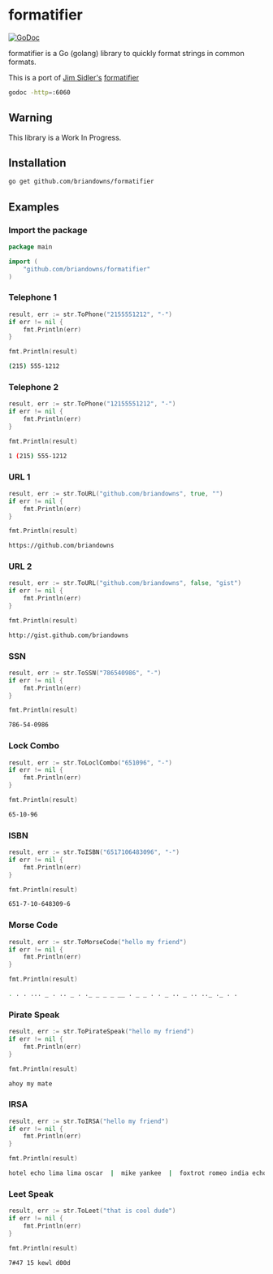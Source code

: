 # formatifier

[![GoDoc](https://godoc.org/github.com/briandowns/formatifier?status.svg)](https://godoc.org/github.com/briandowns/formatifier)

formatifier is a Go (golang) library to quickly format strings in common formats.

This is a port of [Jim Sidler's](https://github.com/jvsidler) [formatifier](https://github.com/jvsidler/formatifier) 

```bash
godoc -http=:6060
```

## Warning

This library is a Work In Progress.

## Installation

```bash
go get github.com/briandowns/formatifier
```

## Examples

### Import the package

```Go
package main

import (
    "github.com/briandowns/formatifier"
)
```

### Telephone 1

```Go
result, err := str.ToPhone("2155551212", "-")
if err != nil {
    fmt.Println(err)
}

fmt.Println(result)
```
```bash
(215) 555-1212
```

### Telephone 2

```Go
result, err := str.ToPhone("12155551212", "-")
if err != nil {
    fmt.Println(err)
}

fmt.Println(result)
```
```bash
1 (215) 555-1212
```

### URL 1

```Go
result, err := str.ToURL("github.com/briandowns", true, "")
if err != nil {
    fmt.Println(err)
}

fmt.Println(result)
```
```bash
https://github.com/briandowns
```

### URL 2

```Go
result, err := str.ToURL("github.com/briandowns", false, "gist")
if err != nil {
    fmt.Println(err)
}

fmt.Println(result)
```
```bash
http://gist.github.com/briandowns
```

### SSN

```Go
result, err := str.ToSSN("786540986", "-")
if err != nil {
    fmt.Println(err)
}

fmt.Println(result)
```
```bash
786-54-0986
```

### Lock Combo

```Go
result, err := str.ToLoclCombo("651096", "-")
if err != nil {
    fmt.Println(err)
}

fmt.Println(result)
```
```bash
65-10-96
```

### ISBN

```Go
result, err := str.ToISBN("6517106483096", "-")
if err != nil {
    fmt.Println(err)
}

fmt.Println(result)
```
```bash
651-7-10-648309-6
```
### Morse Code

```Go
result, err := str.ToMorseCode("hello my friend")
if err != nil {
    fmt.Println(err)
}

fmt.Println(result)
```
```bash
. . . ... _ . .. _ . ._ _ _ _ __ . _ _ . . _ .. _ .. .._ ._ . .
```

### Pirate Speak

```Go
result, err := str.ToPirateSpeak("hello my friend")
if err != nil {
    fmt.Println(err)
}

fmt.Println(result)
```
```bash
ahoy my mate
```

### IRSA

```Go
result, err := str.ToIRSA("hello my friend")
if err != nil {
    fmt.Println(err)
}

fmt.Println(result)
```
```bash
hotel echo lima lima oscar  |  mike yankee  |  foxtrot romeo india echo november delta 
```

### Leet Speak

```Go
result, err := str.ToLeet("that is cool dude")
if err != nil {
    fmt.Println(err)
}

fmt.Println(result)
```
```bash
7#47 15 kewl d00d
```

